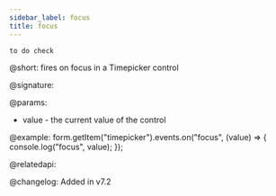 ```yaml
---
sidebar_label: focus
title: focus
---          
```


`to do check`

@short: fires on focus in a Timepicker control

@signature: 

@params:
- value - the current value of the control

@example:
form.getItem("timepicker").events.on("focus", (value) => {
    console.log("focus", value);
});

@relatedapi: 

@changelog: Added in v7.2
